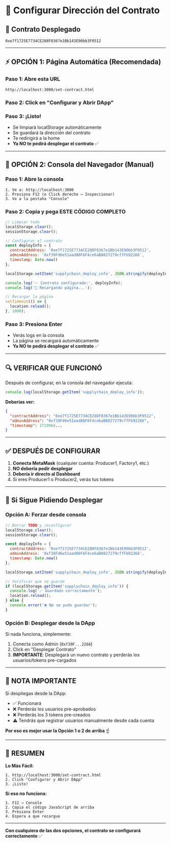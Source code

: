 # 🔧 Configurar Dirección del Contrato

## 📍 Contrato Desplegado

```
0xe7f1725E7734CE288F8367e1Bb143E90bb3F0512
```

---

## ⚡ OPCIÓN 1: Página Automática (Recomendada)

### **Paso 1: Abre esta URL**
```
http://localhost:3000/set-contract.html
```

### **Paso 2: Click en "Configurar y Abrir DApp"**

### **Paso 3: ¡Listo!**
- Se limpiará localStorage automáticamente
- Se guardará la dirección del contrato
- Te redirigirá a la home
- **Ya NO te pedirá desplegar el contrato** ✅

---

## 🔧 OPCIÓN 2: Consola del Navegador (Manual)

### **Paso 1: Abre la consola**
```
1. Ve a: http://localhost:3000
2. Presiona F12 (o Click derecho → Inspeccionar)
3. Ve a la pestaña "Console"
```

### **Paso 2: Copia y pega ESTE CÓDIGO COMPLETO**
```javascript
// Limpiar todo
localStorage.clear();
sessionStorage.clear();

// Configurar el contrato
const deployInfo = {
  contractAddress: '0xe7f1725E7734CE288F8367e1Bb143E90bb3F0512',
  adminAddress: '0xf39Fd6e51aad88F6F4ce6aB8827279cffFb92266',
  timestamp: Date.now()
};

localStorage.setItem('supplychain_deploy_info', JSON.stringify(deployInfo));

console.log('✅ Contrato configurado:', deployInfo);
console.log('🔄 Recargando página...');

// Recargar la página
setTimeout(() => {
  location.reload();
}, 1000);
```

### **Paso 3: Presiona Enter**
- Verás logs en la consola
- La página se recargará automáticamente
- **Ya NO te pedirá desplegar el contrato** ✅

---

## 🔍 VERIFICAR QUE FUNCIONÓ

Después de configurar, en la consola del navegador ejecuta:

```javascript
console.log(localStorage.getItem('supplychain_deploy_info'));
```

**Deberías ver:**
```json
{
  "contractAddress": "0xe7f1725E7734CE288F8367e1Bb143E90bb3F0512",
  "adminAddress": "0xf39Fd6e51aad88F6F4ce6aB8827279cffFb92266",
  "timestamp": 1729964... 
}
```

---

## ✅ DESPUÉS DE CONFIGURAR

1. **Conecta MetaMask** (cualquier cuenta: Producer1, Factory1, etc.)
2. **NO debería pedir desplegar**
3. **Debería ir directo al Dashboard**
4. Si eres Producer1 o Producer2, verás tus tokens

---

## 🐛 Si Sigue Pidiendo Desplegar

### **Opción A: Forzar desde consola**
```javascript
// Borrar TODO y reconfigurar
localStorage.clear();
sessionStorage.clear();

const deployInfo = {
  contractAddress: '0xe7f1725E7734CE288F8367e1Bb143E90bb3F0512',
  adminAddress: '0xf39Fd6e51aad88F6F4ce6aB8827279cffFb92266',
  timestamp: Date.now()
};

localStorage.setItem('supplychain_deploy_info', JSON.stringify(deployInfo));

// Verificar que se guardó
if (localStorage.getItem('supplychain_deploy_info')) {
  console.log('✅ Guardado correctamente');
  location.reload();
} else {
  console.error('❌ No se pudo guardar');
}
```

### **Opción B: Desplegar desde la DApp**
Si nada funciona, simplemente:
1. Conecta como Admin (`0xf39F...2266`)
2. Click en "Desplegar Contrato"
3. **IMPORTANTE**: Desplegará un nuevo contrato y perderás los usuarios/tokens pre-cargados

---

## 📝 NOTA IMPORTANTE

Si despliegas desde la DApp:
- ✅ Funcionará
- ❌ Perderás los usuarios pre-aprobados
- ❌ Perderás los 3 tokens pre-creados
- ⚠️ Tendrás que registrar usuarios manualmente desde cada cuenta

**Por eso es mejor usar la Opción 1 o 2 de arriba** ☝️

---

## 🎯 RESUMEN

**Lo Más Fácil:**
```
1. http://localhost:3000/set-contract.html
2. Click "Configurar y Abrir DApp"
3. ¡Listo!
```

**Si eso no funciona:**
```
1. F12 → Console
2. Copia el código JavaScript de arriba
3. Presiona Enter
4. Espera a que recargue
```

---

**Con cualquiera de las dos opciones, el contrato se configurará correctamente** ✅


